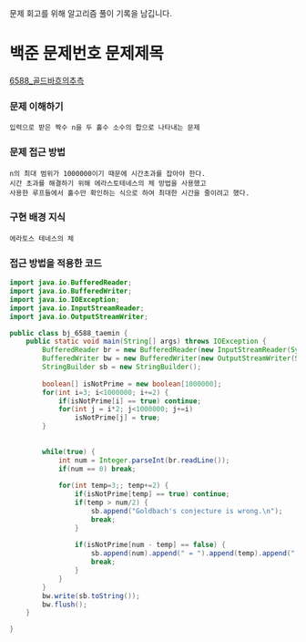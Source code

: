 문제 회고를 위해 알고리즘 풀이 기록을 남깁니다.

# 백준 문제번호 문제제목
[6588_골드바흐의추측](https://www.acmicpc.net/problem/6588)

### 문제 이해하기
`입력으로 받은 짝수 n을 두 홀수 소수의 합으로 나타내는 문제`
 

### 문제 접근 방법
```
n의 최대 범위가 1000000이기 때문에 시간초과를 잡아야 한다.
시간 초과를 해결하기 위해 에라스토테네스의 체 방법을 사용했고
사용한 루프들에서 홀수만 확인하는 식으로 하여 최대한 시간을 줄이려고 했다.
```


### 구현 배경 지식
`에라토스 테네스의 체`



### 접근 방법을 적용한 코드
```java
import java.io.BufferedReader;
import java.io.BufferedWriter;
import java.io.IOException;
import java.io.InputStreamReader;
import java.io.OutputStreamWriter;

public class bj_6588_taemin {
	public static void main(String[] args) throws IOException {
		BufferedReader br = new BufferedReader(new InputStreamReader(System.in));
		BufferedWriter bw = new BufferedWriter(new OutputStreamWriter(System.out));
		StringBuilder sb = new StringBuilder();
		
		boolean[] isNotPrime = new boolean[1000000];
		for(int i=3; i<1000000; i+=2) {
			if(isNotPrime[i] == true) continue;
			for(int j = i*2; j<1000000; j+=i)
				isNotPrime[j] = true;
		}
		
		
		while(true) {
			int num = Integer.parseInt(br.readLine());
			if(num == 0) break;
			
			for(int temp=3;; temp+=2) {
				if(isNotPrime[temp] == true) continue;
				if(temp > num/2) {
					sb.append("Goldbach's conjecture is wrong.\n");
					break;
				}
				
				if(isNotPrime[num - temp] == false) {
					sb.append(num).append(" = ").append(temp).append(" + ").append(num - temp).append("\n");
					break;
				}
			}
		}
		bw.write(sb.toString());
		bw.flush();
	}

}
```


